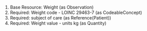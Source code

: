 1. Base Resource: Weight (as Observation)
1. Required: Weight code - LOINC 29463-7 (as CodeableConcept)
1. Required: subject of care (as Reference(Patient))
1. Required: Weight value   - units kg (as Quantity)
		